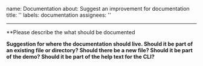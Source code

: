 name: Documentation
about: Suggest an improvement for documentation
title: ''
labels: documentation
assignees: ''

---

**Please describe the what should be documented
<!-- A clear and concise description of what scenario should be documented and why. -->

**Suggestion for where the documentation should live. Should it be part of an existing 
file or directory? Should there be a new file? Should it be part of the demo? Should it be
part of the help text for the CLI?**
<!-- A path or link here -->
